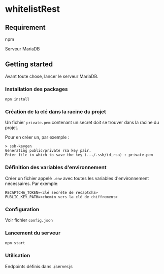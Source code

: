 # whitelistRest

## Requirement

npm

Serveur MariaDB

## Getting started

Avant toute chose, lancer le serveur MariaDB.

### Installation des packages

```npm install```

### Création de la clé dans la racine du projet

Un fichier `private.pem` contenant un secret doit se trouver dans la racine du projet.

Pour en créer un, par exemple :

```text
> ssh-keygen
Generating public/private rsa key pair.
Enter file in which to save the key (.../.ssh/id_rsa) : private.pem
```

### Définition des variables d'environnement

Créer un fichier appelé `.env` avec toutes les variables d'environnement nécessaires. Par exemple:

```text
RECAPTCHA_TOKEN=<clé secrète de recaptcha>
PUBLIC_KEY_PATH=<chemin vers la clé de chiffrement>
```

### Configuration

Voir fichier `config.json`

### Lancement du serveur

`npm start`

### Utilisation

Endpoints définis dans ./server.js
